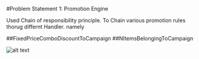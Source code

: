 #Problem Statement 1: Promotion Engine

Used Chain of responsibility principle.
To Chain various promotion rules thorug differnt Handler. namely

##FixedPriceComboDiscountToCampaign
##NItemsBelongingToCampaign

![alt text](https://i.ibb.co/KWRJ5kj/Capture.png)